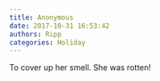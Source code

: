 ```yaml
---
title: Anonymous
date: 2017-10-31 16:53:42
authors: Ripp
categories: Holiday
---
```


 To cover up her smell.  She was rotten!
